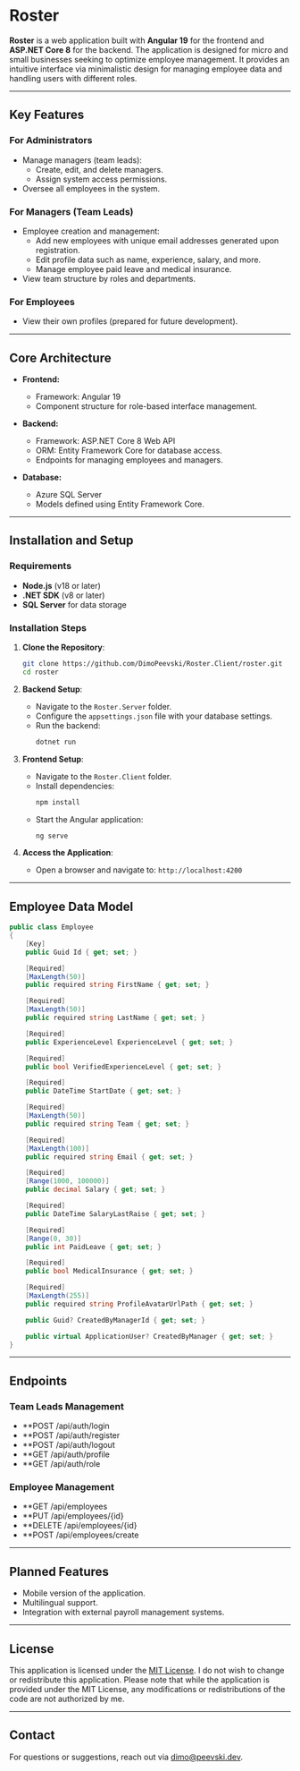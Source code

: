 # Roster

**Roster** is a web application built with **Angular 19** for the frontend and **ASP.NET Core 8** for the backend. The application is designed for micro and small businesses seeking to optimize employee management. It provides an intuitive interface via minimalistic design for managing employee data and handling users with different roles.

---

## Key Features

### For Administrators

- Manage managers (team leads):
  - Create, edit, and delete managers.
  - Assign system access permissions.
- Oversee all employees in the system.

### For Managers (Team Leads)

- Employee creation and management:
  - Add new employees with unique email addresses generated upon registration.
  - Edit profile data such as name, experience, salary, and more.
  - Manage employee paid leave and medical insurance.
- View team structure by roles and departments.

### For Employees

- View their own profiles (prepared for future development).

---

## Core Architecture

- **Frontend:**

  - Framework: Angular 19
  - Component structure for role-based interface management.

- **Backend:**

  - Framework: ASP.NET Core 8 Web API
  - ORM: Entity Framework Core for database access.
  - Endpoints for managing employees and managers.

- **Database:**
  - Azure SQL Server
  - Models defined using Entity Framework Core.

---

## Installation and Setup

### Requirements

- **Node.js** (v18 or later)
- **.NET SDK** (v8 or later)
- **SQL Server** for data storage

### Installation Steps

1. **Clone the Repository**:

   ```bash
   git clone https://github.com/DimoPeevski/Roster.Client/roster.git
   cd roster
   ```

2. **Backend Setup**:

   - Navigate to the `Roster.Server` folder.
   - Configure the `appsettings.json` file with your database settings.
   - Run the backend:
     ```bash
     dotnet run
     ```

3. **Frontend Setup**:

   - Navigate to the `Roster.Client` folder.
   - Install dependencies:
     ```bash
     npm install
     ```
   - Start the Angular application:
     ```bash
     ng serve
     ```

4. **Access the Application**:
   - Open a browser and navigate to: `http://localhost:4200`

---

## Employee Data Model

```csharp
public class Employee
{
    [Key]
    public Guid Id { get; set; }

    [Required]
    [MaxLength(50)]
    public required string FirstName { get; set; }

    [Required]
    [MaxLength(50)]
    public required string LastName { get; set; }

    [Required]
    public ExperienceLevel ExperienceLevel { get; set; }

    [Required]
    public bool VerifiedExperienceLevel { get; set; }

    [Required]
    public DateTime StartDate { get; set; }

    [Required]
    [MaxLength(50)]
    public required string Team { get; set; }

    [Required]
    [MaxLength(100)]
    public required string Email { get; set; }

    [Required]
    [Range(1000, 100000)]
    public decimal Salary { get; set; }

    [Required]
    public DateTime SalaryLastRaise { get; set; }

    [Required]
    [Range(0, 30)]
    public int PaidLeave { get; set; }

    [Required]
    public bool MedicalInsurance { get; set; }

    [Required]
    [MaxLength(255)]
    public required string ProfileAvatarUrlPath { get; set; }

    public Guid? CreatedByManagerId { get; set; }

    public virtual ApplicationUser? CreatedByManager { get; set; }
}
```

---

## Endpoints

### Team Leads Management

- \*\*POST /api/auth/login
- \*\*POST /api/auth/register
- \*\*POST /api/auth/logout
- \*\*GET /api/auth/profile
- \*\*GET /api/auth/role

### Employee Management

- \*\*GET /api/employees
- \*\*PUT /api/employees/{id}
- \*\*DELETE /api/employees/{id}
- \*\*POST /api/employees/create

---

## Planned Features

- Mobile version of the application.
- Multilingual support.
- Integration with external payroll management systems.

---

## License

This application is licensed under the [MIT License](LICENSE). I do not wish to change or redistribute this application. Please note that while the application is provided under the MIT License, any modifications or redistributions of the code are not authorized by me.

---

## Contact

For questions or suggestions, reach out via [dimo@peevski.dev](mailto:dimo@peevski.dev).

